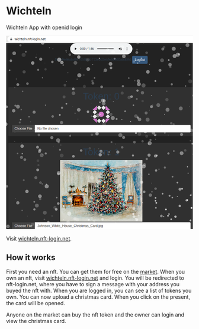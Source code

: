 # Wichteln

Wichteln App with openid login

![wichteln](wichteln.png)

Visit [wichteln.nft-login.net](https://wichteln.nft-login.net).

## How it works

First you need an nft. You can get them for free on the [market](https://market.nft-login.net).
When you own an nft, visit [wichteln.nft-login.net](https://wichteln.nft-login.net) and login.
You will be redirected to nft-login.net, where you have to sign a message with your address you buyed the nft with.
When you are logged in, you can see a list of tokens you own.
You can now upload a christmas card.
When you click on the present, the card will be opened.

Anyone on the market can buy the nft token and the owner can login and view the christmas card.
